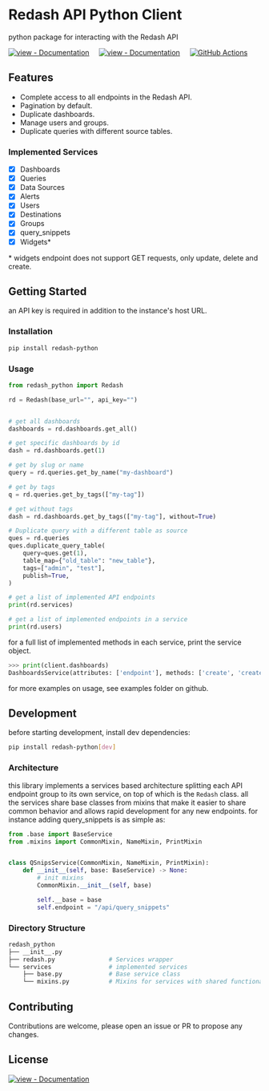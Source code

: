 # Redash API Python Client

python package for interacting with the Redash API

[![view - Documentation](https://img.shields.io/badge/PyPi-0.3.27-blue?style=for-the-badge)](https://pypi.org/project/redash-python "view package on PyPi")
&nbsp;&nbsp;&nbsp;
[![view - Documentation](https://img.shields.io/badge/view-Documentation-blue?style=for-the-badge)](https://redash.blacksuan19.dev/ "go to documentation")
&nbsp;&nbsp;&nbsp;
[![GitHub Actions](https://img.shields.io/badge/github%20actions-%232671E5.svg?style=for-the-badge&logo=githubactions&logoColor=white)](# "Build with github actions")

## Features

- Complete access to all endpoints in the Redash API.
- Pagination by default.
- Duplicate dashboards.
- Manage users and groups.
- Duplicate queries with different source tables.

### Implemented Services

- [x] Dashboards
- [x] Queries
- [x] Data Sources
- [x] Alerts
- [x] Users
- [x] Destinations
- [x] Groups
- [x] query_snippets
- [x] Widgets\*

\* widgets endpoint does not support GET requests, only update, delete and
create.

## Getting Started

an API key is required in addition to the instance's host URL.

### Installation

```bash
pip install redash-python
```

### Usage

```python
from redash_python import Redash

rd = Redash(base_url="", api_key="")


# get all dashboards
dashboards = rd.dashboards.get_all()

# get specific dashboards by id
dash = rd.dashboards.get(1)

# get by slug or name
query = rd.queries.get_by_name("my-dashboard")

# get by tags
q = rd.queries.get_by_tags(["my-tag"])

# get without tags
dash = rd.dashboards.get_by_tags(["my-tag"], without=True)

# Duplicate query with a different table as source
ques = rd.queries
ques.duplicate_query_table(
    query=ques.get(1),
    table_map={"old_table": "new_table"},
    tags=["admin", "test"],
    publish=True,
)

# get a list of implemented API endpoints
print(rd.services)

# get a list of implemented endpoints in a service
print(rd.users)
```

for a full list of implemented methods in each service, print the service
object.

```python
>>> print(client.dashboards)
DashboardsService(attributes: ['endpoint'], methods: ['create', 'create_widget', 'delete', 'duplicate', 'exists', 'favorite', 'favorited', 'get', 'get_all', 'get_by_name', 'get_by_tags', 'get_id', 'get_slug', 'paginate', 'publish', 'refresh', 'share', 'unfavorite', 'unpublish', 'update'])
```

for more examples on usage, see examples folder on github.

## Development

before starting development, install dev dependencies:

```bash
pip install redash-python[dev]
```

### Architecture

this library implements a services based architecture splitting each API
endpoint group to its own service, on top of which is the `Redash` class. all
the services share base classes from mixins that make it easier to share common
behavior and allows rapid development for any new endpoints. for instance adding
query_snippets is as simple as:

```python
from .base import BaseService
from .mixins import CommonMixin, NameMixin, PrintMixin


class QSnipsService(CommonMixin, NameMixin, PrintMixin):
    def __init__(self, base: BaseService) -> None:
        # init mixins
        CommonMixin.__init__(self, base)

        self.__base = base
        self.endpoint = "/api/query_snippets"
```

### Directory Structure

```bash
redash_python
├── __init__.py
├── redash.py               # Services wrapper
└── services                # implemented services
    ├── base.py             # Base service class
    └── mixins.py           # Mixins for services with shared functionality
```

## Contributing

Contributions are welcome, please open an issue or PR to propose any changes.

## License

[![view - Documentation](https://img.shields.io/badge/License-BSD%202%20Clause-green?style=for-the-badge)](https://github.com/Blacksuan19/redash-python/blob/master/LICENSE "View License")
